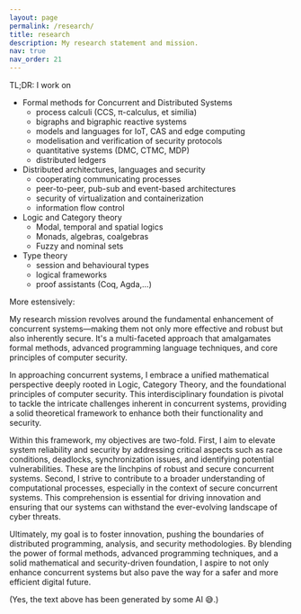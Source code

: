 ```yaml
---
layout: page
permalink: /research/
title: research
description: My research statement and mission.
nav: true
nav_order: 21
---
```

TL;DR: I work on 
- Formal methods for Concurrent and Distributed Systems
    - process calculi (CCS, π-calculus, et similia)
    - bigraphs and bigraphic reactive systems
    - models and languages for IoT, CAS and edge computing
    - modelisation and verification of security protocols
    - quantitative systems (DMC, CTMC, MDP)
    - distributed ledgers
- Distributed architectures, languages and security
    - cooperating communicating processes
    - peer-to-peer, pub-sub and event-based architectures
    - security of virtualization and containerization
    - information flow control
- Logic and Category theory
    - Modal, temporal and spatial logics
    - Monads, algebras, coalgebras
    - Fuzzy and nominal sets
- Type theory
    - session and behavioural types
    - logical frameworks
    - proof assistants (Coq, Agda,…)

More estensively:

My research mission revolves around the fundamental enhancement of concurrent systems—making them not only more effective and robust but also inherently secure. It's a multi-faceted approach that amalgamates formal methods, advanced programming language techniques, and core principles of computer security.

In approaching concurrent systems, I embrace a unified mathematical perspective deeply rooted in Logic, Category Theory, and the foundational principles of computer security. This interdisciplinary foundation is pivotal to tackle the intricate challenges inherent in concurrent systems, providing a solid theoretical framework to enhance both their functionality and security.

Within this framework, my objectives are two-fold. First, I aim to elevate system reliability and security by addressing critical aspects such as race conditions, deadlocks, synchronization issues, and identifying potential vulnerabilities. These are the linchpins of robust and secure concurrent systems. Second, I strive to contribute to a broader understanding of computational processes, especially in the context of secure concurrent systems. This comprehension is essential for driving innovation and ensuring that our systems can withstand the ever-evolving landscape of cyber threats.

Ultimately, my goal is to foster innovation, pushing the boundaries of distributed programming, analysis, and security methodologies. By blending the power of formal methods, advanced programming techniques, and a solid mathematical and security-driven foundation, I aspire to not only enhance concurrent systems but also pave the way for a safer and more efficient digital future.

(Yes, the text above has been generated by some AI 😅.)



